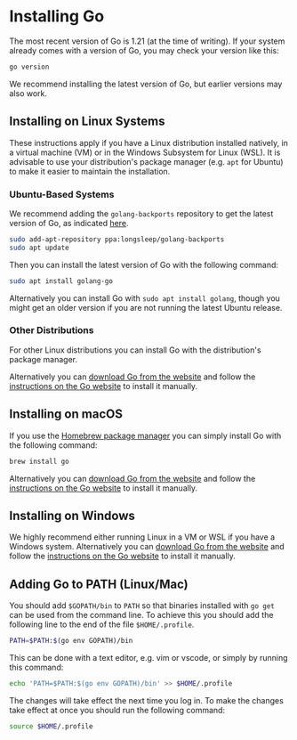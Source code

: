# Installing Go

The most recent version of Go is 1.21 (at the time of writing).
If your system already comes with a version of Go, you may check your version like this:

```sh
go version
```

We recommend installing the latest version of Go, but earlier versions may also work.

## Installing on Linux Systems

These instructions apply if you have a Linux distribution installed natively, in a virtual machine (VM) or in the Windows Subsystem for Linux (WSL).
It is advisable to use your distribution's package manager (e.g. `apt` for Ubuntu) to make it easier to maintain the installation.

### Ubuntu-Based Systems

We recommend adding the `golang-backports` repository to get the latest version of Go, as indicated [here](https://github.com/golang/go/wiki/Ubuntu).

```sh
sudo add-apt-repository ppa:longsleep/golang-backports
sudo apt update
```

Then you can install the latest version of Go with the following command:

```sh
sudo apt install golang-go
```

Alternatively you can install Go with `sudo apt install golang`, though you might get an older version if you are not running the latest Ubuntu release.

### Other Distributions

For other Linux distributions you can install Go with the distribution's package manager.

Alternatively you can [download Go from the website](https://go.dev/dl/) and follow the [instructions on the Go website](https://go.dev/doc/install) to install it manually.

## Installing on macOS

If you use the [Homebrew package manager](https://brew.sh/) you can simply install Go with the following command:

```sh
brew install go
```

Alternatively you can [download Go from the website](https://go.dev/dl/) and follow the [instructions on the Go website](https://go.dev/doc/install) to install it manually.

## Installing on Windows

We highly recommend either running Linux in a VM or WSL if you have a Windows system.
Alternatively you can [download Go from the website](https://go.dev/dl/) and follow the [instructions on the Go website](https://go.dev/doc/install) to install it manually.

## Adding Go to PATH (Linux/Mac)

You should add `$GOPATH/bin` to `PATH` so that binaries installed with `go get` can be used from the command line.
To achieve this you should add the following line to the end of the file `$HOME/.profile`.

```sh
PATH=$PATH:$(go env GOPATH)/bin
```

This can be done with a text editor, e.g. vim or vscode, or simply by running this command:

```sh
echo 'PATH=$PATH:$(go env GOPATH)/bin' >> $HOME/.profile
```

The changes will take effect the next time you log in.
To make the changes take effect at once you should run the following command:

```sh
source $HOME/.profile
```
